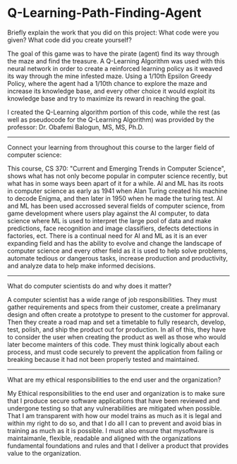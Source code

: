 # Q-Learning-Path-Finding-Agent

Briefly explain the work that you did on this project: What code were you given? What code did you create yourself?

The goal of this game was to have the pirate (agent) find its way through the maze and find the treasure.
A Q-Learning Algorithm was used with this neural network in order to create a reinforced learning policy
as it weaved its way through the mine infested maze. Using a 1/10th Epsilon Greedy Policy, where the agent
had a 1/10th chance to explore the maze and increase its knowledge base, and every other choice it would
exploit its knowledge base and try to maximize its reward in reaching the goal.

I created the Q-Learning algorithm portion of this code, while the rest (as well as pseudocode for the Q-Learning Algorithm)
was provided by the professor: Dr. Obafemi Balogun, MS, MS, Ph.D.


-----------------------------------------------------------------------------------------
Connect your learning from throughout this course to the larger field of computer science:

This course, CS 370: "Current and Emerging Trends in Computer Science", shows what has not only become popular
in computer science recently, but what has in some ways been apart of it for a while. AI and ML has its roots in
computer science as early as 1941 when Alan Turing created his machine to decode Enigma, and then later in 1950 when he made the turing test. 
AI and ML has been used accrossed several fields of computer science, from game development where users play against the AI computer,
to data science where ML is used to interpret the large pool of data and make predictions, face recognition and image classifiers, defects detections in factories, ect.
There is a continual need for AI and ML as it is an ever expanding field and has the ability to evolve and change the landscape of computer science
and every other field as it is used to help solve problems, automate tedious or dangerous tasks, increase production and productivity, and analyze 
data to help make informed decisions.

-----------------------------------------------------------------------------------------
What do computer scientists do and why does it matter?

A computer scientist has a wide range of job responsibilities. They must gather requirements and specs from their customer, create a prelimanary design and often create a prototype to present to the customer for approval. Then they create a road map and set a timetable to fully research, develop, test, polish, and ship the product out for production. In all of this, they have to consider the user when creating the product as well as those who would later become mainters of this code. They must think logically about each process, and must code securely to prevent the application from failing or breaking because it had not been properly tested and maintained.

-----------------------------------------------------------------------------------------
What are my ethical responsibilities to the end user and the organization?

My Ethical responsibilities to the end user and organization is to make sure that I produce secure software applications that have
been reviewed and undergone testing so that any vulnerabilities are mitigated when possible. That I am transparent with how our model
trains as much as it is legal and within my right to do so, and that I do all I can to prevent and avoid bias in training as much as it is possible. I must also ensure that mysoftware is maintaimanle, flexible, readable and aligned with the organizations fundamental foundations and rules and that
I deliver a product that provides value to the organization.
